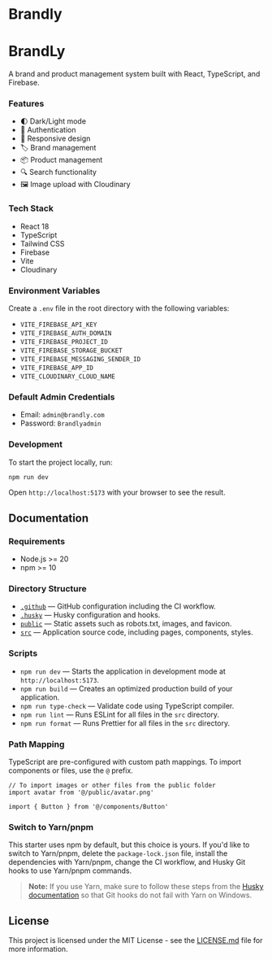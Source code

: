 # Brandly

# BrandLy

A brand and product management system built with React, TypeScript, and Firebase.

### Features

- 🌓 Dark/Light mode
- 🔐 Authentication
- 📱 Responsive design
- 🏷️ Brand management
- 📦 Product management
- 🔍 Search functionality
- 🖼️ Image upload with Cloudinary

### Tech Stack

- React 18
- TypeScript
- Tailwind CSS
- Firebase
- Vite
- Cloudinary

### Environment Variables

Create a `.env` file in the root directory with the following variables:

- `VITE_FIREBASE_API_KEY`
- `VITE_FIREBASE_AUTH_DOMAIN`
- `VITE_FIREBASE_PROJECT_ID`
- `VITE_FIREBASE_STORAGE_BUCKET`
- `VITE_FIREBASE_MESSAGING_SENDER_ID`
- `VITE_FIREBASE_APP_ID`
- `VITE_CLOUDINARY_CLOUD_NAME`

### Default Admin Credentials

- Email: `admin@brandly.com`
- Password: `Brandlyadmin`

### Development

To start the project locally, run:

```bash
npm run dev
```

Open `http://localhost:5173` with your browser to see the result.

## Documentation

### Requirements

- Node.js >= 20
- npm >= 10

### Directory Structure

- [`.github`](.github) — GitHub configuration including the CI workflow.<br>
- [`.husky`](.husky) — Husky configuration and hooks.<br>
- [`public`](./public) — Static assets such as robots.txt, images, and favicon.<br>
- [`src`](./src) — Application source code, including pages, components, styles.

### Scripts

- `npm run dev` — Starts the application in development mode at `http://localhost:5173`.
- `npm run build` — Creates an optimized production build of your application.
- `npm run type-check` — Validate code using TypeScript compiler.
- `npm run lint` — Runs ESLint for all files in the `src` directory.
- `npm run format` — Runs Prettier for all files in the `src` directory.

### Path Mapping

TypeScript are pre-configured with custom path mappings. To import components or files, use the `@` prefix.

```tsx
// To import images or other files from the public folder
import avatar from '@/public/avatar.png'

import { Button } from '@/components/Button'
```

### Switch to Yarn/pnpm

This starter uses npm by default, but this choice is yours. If you'd like to switch to Yarn/pnpm, delete the `package-lock.json` file, install the dependencies with Yarn/pnpm, change the CI workflow, and Husky Git hooks to use Yarn/pnpm commands.

> **Note:** If you use Yarn, make sure to follow these steps from the [Husky documentation](https://typicode.github.io/husky/troubleshoot.html#yarn-on-windows) so that Git hooks do not fail with Yarn on Windows.

## License

This project is licensed under the MIT License - see the [LICENSE.md](LICENSE.md) file for more information.
